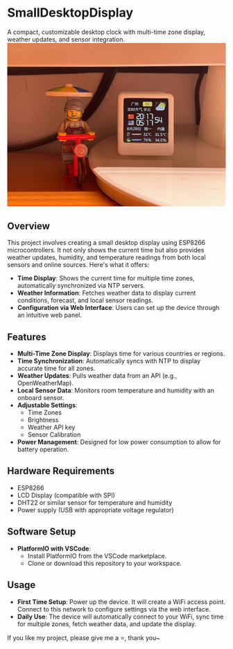 # SmallDesktopDisplay 

A compact, customizable desktop clock with multi-time zone display, weather updates, and sensor integration.
![](imgs/68747470733a2f2f747661332e73696e61696d672e636e2f6c617267652f3030364a714744346c79316836336d6437343167756a33316261307a677136352e6a7067.jpeg)

## Overview 

This project involves creating a small desktop display using ESP8266 microcontrollers. It not only shows the current time but also provides weather updates, humidity, and temperature readings from both local sensors and online sources. Here's what it offers: 

- **Time Display**: Shows the current time for multiple time zones, automatically synchronized via NTP servers.
- **Weather Information**: Fetches weather data to display current conditions, forecast, and local sensor readings.
- **Configuration via Web Interface**: Users can set up the device through an intuitive web panel.

## Features

- **Multi-Time Zone Display**: Displays time for various countries or regions.
- **Time Synchronization**: Automatically syncs with NTP to display accurate time for all zones.
- **Weather Updates**: Pulls weather data from an API (e.g., OpenWeatherMap).
- **Local Sensor Data**: Monitors room temperature and humidity with an onboard sensor.
- **Adjustable Settings**:
  - Time Zones
  - Brightness
  - Weather API key
  - Sensor Calibration
- **Power Management**: Designed for low power consumption to allow for battery operation.

## Hardware Requirements

- ESP8266 
- LCD Display (compatible with SPI)
- DHT22 or similar sensor for temperature and humidity
- Power supply (USB with appropriate voltage regulator)

## Software Setup

- **PlatformIO with VSCode**:
   - Install PlatformIO from the VSCode marketplace.
   - Clone or download this repository to your workspace.


## Usage

- **First Time Setup**: Power up the device. It will create a WiFi access point. Connect to this network to configure settings via the web interface.
- **Daily Use**: The device will automatically connect to your WiFi, sync time for multiple zones, fetch weather data, and update the display.


If you like my project, please give me a ⭐, thank you~